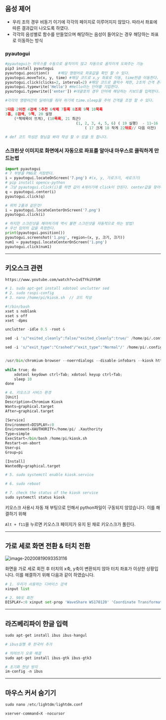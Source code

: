 ## 음성 제어

* 우리 조의 경우 비동기 이기에 각각의 페이지로 이루어지지 않았다. 따라서 좌표에 따른 결과값이 나오도록 하였다.
* 각각의 음성별로 함수를 만들었으며 해당하는 음성이 들어오는 경우 해당하는 좌표로 이동하는 방식

### pyautogui

``` python
#pyautogui는 마우스를 수동으로 움직이지 않고 자동으로 움직이게 도와주는 기능
pip3 install pyautogui
pyautogui.position() 	#해당 명령어로 좌표값을 확인 할 수 있다.
pyautogui.moveTo(x, y, time) #해당 코드로 x,y 좌표로 이동, time만큼 이동한다.
pyautogui.click(clicks=2, interval=2) #해당 코드로 클릭수 제한, 2초의 간격 존재
pyautogui.typewrite('Hello') #Hello라는 단어를 기입한다. 
pyautogui.typewrite(['enter']) #대괄호의 경우 단어에 해당하는 키보드를 입력한다. 

#각각의 명령어간의 딜레이를 줘야 하기에 time.sleep을 주어 간격을 조정 할 수 있다. 

1다음 2이전 4검색 5추천 6삭제 7등록 8조회 9책 10목록
3홈, 8검색, 9책, 20 설정
    (*책제목이 뜨게), (10목록, 21 최근)
                                (1, 2, 3, 4, 5, 6) ( 19 실행)  - 11~16
                                    ( 17 크게 18 작게 22뒤로// 다음 이전) 
            
# def 코드 작성은 형님걸 봐야 작성 할 수 있을 듯 합니다. 
```





### 스크린샷 이미지로 화면에서 자동으로 좌표를 알아내 마우스로 클릭하게 만드는법

``` python
import pyautogui
# 7 부분을 PNG로 저장한다. 
i = pyautogui.locateOnScreen('7.png') #(x, y, 가로크기, 세로크기)
# pip install opencv-python
# 그냥 pyautogui.click(i)를 하면 값이 4개이기에 click이 안된다. center값을 찾아야 한다. 
q = pyautogui.center(i)
pyautogui.click(q)

# 위의 2줄과 같은것!
i = pyautogui.locateCenterOnScreen('7.png')
pyautogui.click(i)

# 하지만 스크린샷을 해야하기에 역시 불편 스크린샷을 자동적으로 하는 방법!
# 우선 임의의 값을 측정한다. 
print(pyautogui.position())
pyautogui.screenshot('1.png', region=(x, y, 크기, 크기))
num1 = pyautogui.locateCenterOnScreen('1.png')
pyautogui.click(num1)

```

---

## 키오스크 관련

`https://www.youtube.com/watch?v=1vETYkihYbM`

```python
# 1. sudo apt-get install xdotool unclutter sed
# 2. sudo raspi-config
# 3. nano /home/pi/kiosk.sh  // 코드 작성

#!/bin/bash
xset s noblank
xset s off
xset -dpms

unclutter -idle 0.5 -root &

sed -i 's/"exited_cleanly":false/"exited_cleanly":true/' /home/pi/.config/chromium/Default/Preferences

sed -i 's/"exit_type":"Crashed"/"exit_type":"Normal"/' /home/pi/.config/chromium/Default/Preferences


/usr/bin/chromium-browser --noerrdialogs --disable-infobars --kiosk https://i3d204.p.ssafy.io #주소 입력
    
while true; do
    xdotool keydown ctrl+Tab; xdotool keyup ctrl+Tab;
    sleep 10
done

# 4. 키오스크 서비스 환경 
[Unit]
Description=Chromium Kiosk
Wants=graphical.target
After=graphical.target

[Service]
Environment=DISPLAY=:0
Environment=XAUTHORITY=/home/pi/ .Xauthority
Type=simple
ExecStart=/bin/bash /home/pi/kiosk.sh
Restart=on-abort
User=pi
Group=pi

[Install]
WantedBy=graphical.target	

# 5. sudo systemctl enable kiosk.service

# 6. sudo reboot

# 7. check the status of the kiosk service
sudo systemctl status kiosk

```

키오스크 사용시 자동 재 부팅으로 인해서 python파일이 구동되지 않았습니다. 이를 해결하기 위해 

`Alt + f11`을 누르면 키오스크 페이지가 유지 된 채로 키오스크가 풀린다. 

---

## 가로 세로 화면 전환 & 터치 전환

![image-20200819093353116](C:\Users\multicampus\AppData\Roaming\Typora\typora-user-images\image-20200819093353116.png)

 화면을 가로 세로 회전 후 터치의 x축, y축이 변환되지 않아 터치 좌표가 이상한 상황입니다. 이를 해결하기 위해 다음과 같이 하였습니다. 

``` python
# 1. 우리가 사용하는 디바이스 검색
xinput list

# 2. 90도 회전
DISPLAY=:0 xinput set-prop 'WaveShare WS170120' 'Coordinate Transformation Matrix' 0 1 0 -1 0 1 0 0 1

```

---

## 라즈베리파이 한글 입력 

``` python
sudo apt-get install ibus ibus-hangul

# ibus실행 후 한국어 추가

# 띄어쓰기 오류 해결
sudo apt-get install ibus-gtk ibus-gtk3

# 초기화 현상 방지
im-config -n ibus
```

---

## 마우스 커서 숨기기

``` python
sudo nano /etc/lightdm/lightdm.conf

xserver-command=X -nocursor
```


